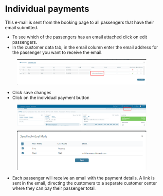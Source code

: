 # Individual payments

This e-mail is sent from the booking page to all passengers that have their email submitted.&#x20;

* To see which of the passengers has an email attached click on edit passengers.&#x20;
* In the customer data tab, in the email column enter the email address for the passenger you want to receive the email.&#x20;

<figure><img src="../../.gitbook/assets/image (2) (1) (1) (1) (1) (1) (1) (1) (1) (1) (1).png" alt=""><figcaption></figcaption></figure>

* Click save changes&#x20;
* Click on the individual payment button&#x20;

<figure><img src="../../.gitbook/assets/image (3) (1) (1) (1) (1) (1) (1) (1) (1) (1).png" alt=""><figcaption></figcaption></figure>

<figure><img src="../../.gitbook/assets/image (4) (1) (1) (1) (1) (1) (1) (1) (1) (1).png" alt=""><figcaption></figcaption></figure>

* Each passenger will receive an email with the payment details. A link is sent in the email, directing the customers to a separate customer center where they can pay their passenger total.
